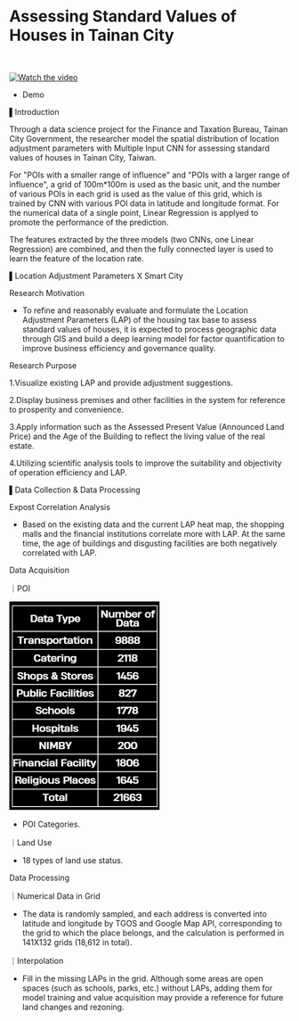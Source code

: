 # Assessing Standard Values of Houses in Tainan City

<br>

 [![Watch the video](https://img.youtube.com/vi/qzQPh8ecuPs/maxresdefault.jpg)](https://youtu.be/qzQPh8ecuPs)
 
   * Demo

▌Introduction

Through a data science project for the Finance and Taxation Bureau, Tainan City Government, the researcher model the spatial distribution of location adjustment parameters with Multiple Input CNN for assessing standard values of houses in Tainan City, Taiwan.

For "POIs with a smaller range of influence" and "POIs with a larger range of influence", a grid of 100m*100m is used as the basic unit, and the number of various POIs in each grid is used as the value of this grid, which is trained by CNN with various POI data in latitude and longitude format. For the numerical data of a single point, Linear Regression is applyed to promote the performance of the prediction.

The features extracted by the three models (two CNNs, one Linear Regression) are combined, and then the fully connected layer is used to learn the feature of the location rate.

▌Location Adjustment Parameters X Smart City

Research Motivation
- To refine and reasonably evaluate and formulate the Location Adjustment Parameters (LAP) of the housing tax base to assess standard values of houses, it is expected to process geographic data through GIS and build a deep learning model for factor quantification to improve business efficiency and governance quality.

Research Purpose

   1.Visualize existing LAP and provide adjustment suggestions.

   2.Display business premises and other facilities in the system for reference to prosperity and convenience.

   3.Apply information such as the Assessed Present Value (Announced Land Price) and the Age of the Building to reflect the living value of the real estate.

   4.Utilizing scientific analysis tools to improve the suitability and objectivity of operation efficiency and LAP.

▌Data Collection & Data Processing

Expost Correlation Analysis
- Based on the existing data and the current LAP heat map, the shopping malls and  the financial institutions correlate more with LAP. At the same time, the age of buildings and disgusting facilities are both negatively correlated with LAP.

Data Acquisition

｜POI 

  ![image](POI.png)   
  
 - POI Categories.

｜Land Use

- 18 types of land use status.

Data Processing

｜Numerical Data in Grid

- The data is randomly sampled, and each address is converted into latitude and longitude by TGOS and Google Map API, corresponding to the grid to which the place belongs, and the calculation is performed in 141X132 grids (18,612 in total).

｜Interpolation

- Fill in the missing LAPs in the grid. Although some areas are open spaces (such as schools, parks, etc.) without LAPs, adding them for model training and value acquisition may provide a reference for future land changes and rezoning.
